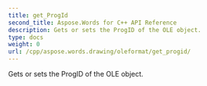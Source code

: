 ```yaml
---
title: get_ProgId
second_title: Aspose.Words for C++ API Reference
description: Gets or sets the ProgID of the OLE object. 
type: docs
weight: 0
url: /cpp/aspose.words.drawing/oleformat/get_progid/
---
```


Gets or sets the ProgID of the OLE object. 

